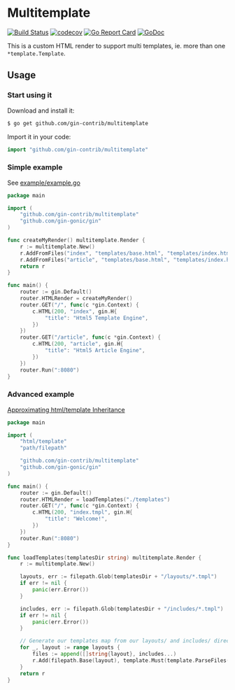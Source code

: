 # Multitemplate

[![Build Status](https://travis-ci.org/gin-contrib/multitemplate.svg)](https://travis-ci.org/gin-contrib/multitemplate)
[![codecov](https://codecov.io/gh/gin-contrib/multitemplate/branch/master/graph/badge.svg)](https://codecov.io/gh/gin-contrib/multitemplate)
[![Go Report Card](https://goreportcard.com/badge/github.com/gin-contrib/multitemplate)](https://goreportcard.com/report/github.com/gin-contrib/multitemplate)
[![GoDoc](https://godoc.org/github.com/gin-contrib/multitemplate?status.svg)](https://godoc.org/github.com/gin-contrib/multitemplate)

This is a custom HTML render to support multi templates, ie. more than one `*template.Template`.

## Usage

### Start using it

Download and install it:

```sh
$ go get github.com/gin-contrib/multitemplate
```

Import it in your code:

```go
import "github.com/gin-contrib/multitemplate"
```

### Simple example

See [example/example.go](example/example.go)

[embedmd]:# (example/example.go go)
```go
package main

import (
	"github.com/gin-contrib/multitemplate"
	"github.com/gin-gonic/gin"
)

func createMyRender() multitemplate.Render {
	r := multitemplate.New()
	r.AddFromFiles("index", "templates/base.html", "templates/index.html")
	r.AddFromFiles("article", "templates/base.html", "templates/index.html", "templates/article.html")
	return r
}

func main() {
	router := gin.Default()
	router.HTMLRender = createMyRender()
	router.GET("/", func(c *gin.Context) {
		c.HTML(200, "index", gin.H{
			"title": "Html5 Template Engine",
		})
	})
	router.GET("/article", func(c *gin.Context) {
		c.HTML(200, "article", gin.H{
			"title": "Html5 Article Engine",
		})
	})
	router.Run(":8080")
}
```

### Advanced example

[Approximating html/template Inheritance](https://elithrar.github.io/article/approximating-html-template-inheritance/)

```go
package main

import (
	"html/template"
	"path/filepath"

	"github.com/gin-contrib/multitemplate"
	"github.com/gin-gonic/gin"
)

func main() {
	router := gin.Default()
	router.HTMLRender = loadTemplates("./templates")
	router.GET("/", func(c *gin.Context) {
		c.HTML(200, "index.tmpl", gin.H{
			"title": "Welcome!",
		})
	})
	router.Run(":8080")
}

func loadTemplates(templatesDir string) multitemplate.Render {
	r := multitemplate.New()

	layouts, err := filepath.Glob(templatesDir + "/layouts/*.tmpl")
	if err != nil {
		panic(err.Error())
	}

	includes, err := filepath.Glob(templatesDir + "/includes/*.tmpl")
	if err != nil {
		panic(err.Error())
	}

	// Generate our templates map from our layouts/ and includes/ directories
	for _, layout := range layouts {
		files := append([]string{layout}, includes...)
		r.Add(filepath.Base(layout), template.Must(template.ParseFiles(files...)))
	}
	return r
}
```
